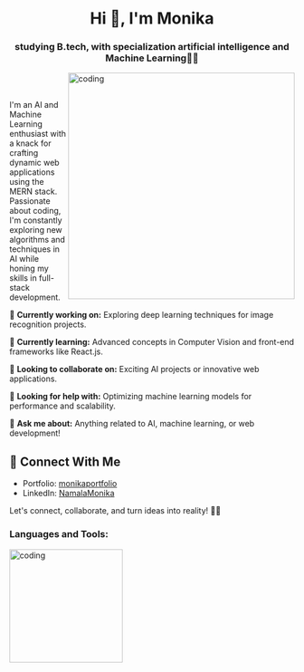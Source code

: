 <h1 align="center">Hi 👋, I'm Monika</h1>
<h3 align="center">studying B.tech, with specialization artificial intelligence and Machine Learning👩‍🎓</h3>
<img align = "right" alt="coding" width="400" src="https://www.kmteq.com/wp-content/uploads/2022/06/Artificial-Intelligence.png"><br><br>
<p>I'm an AI and Machine Learning enthusiast with a knack for crafting dynamic web applications using the MERN stack. Passionate about coding, I'm constantly exploring new algorithms and techniques in AI while honing my skills in full-stack development. </p>      

🔭 **Currently working on:** Exploring deep learning techniques for image recognition projects.

🌱 **Currently learning:** Advanced concepts in Computer Vision and front-end frameworks like React.js.

👯 **Looking to collaborate on:** Exciting AI projects or innovative web applications.

🤔 **Looking for help with:** Optimizing machine learning models for performance and scalability.

💬 **Ask me about:** Anything related to AI, machine learning, or web development!

## 🔗 Connect With Me
- Portfolio: [monikaportfolio](https://monikaportfolio.vercel.app/)
- LinkedIn: [NamalaMonika](https://www.linkedin.com/in/namalamonika/)

Let's connect, collaborate, and turn ideas into reality! 🚀✨

<h3 align="left">Languages and Tools:</h3>

<img align = "left" alt="coding" width="200" src="https://www.shutterstock.com/shutterstock/photos/1138777484/display_1500/stock-vector-vector-icon-theme-of-deep-learning-and-machine-learning-in-the-illustration-the-brain-with-1138777484.jpg"><br><br>



